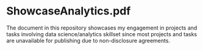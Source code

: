 # ShowcaseAnalytics.pdf
The document in this repository showcases my engagement in projects and tasks involving data science/analytics skillset since most projects and tasks are unavailable for publishing due to non-disclosure agreements.
